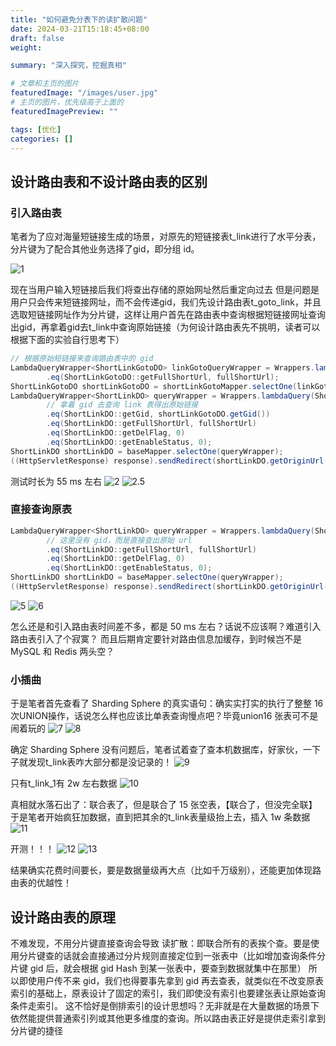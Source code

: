 ```yaml
---
title: "如何避免分表下的读扩散问题"
date: 2024-03-21T15:18:45+08:00
draft: false
weight: 

summary: "深入探究，挖掘真相"

# 文章和主页的图片
featuredImage: "/images/user.jpg"
# 主页的图片，优先级高于上面的
featuredImagePreview: ""

tags: [优化]
categories: []
---
```


## 设计路由表和不设计路由表的区别
### 引入路由表
笔者为了应对海量短链接生成的场景，对原先的短链接表t_link进行了水平分表，分片键为了配合其他业务选择了gid，即分组 id。

![1](/images/fenbiao.png)

现在当用户输入短链接后我们将查出存储的原始网址然后重定向过去
但是问题是用户只会传来短链接网址，而不会传递gid，我们先设计路由表t_goto_link，并且选取短链接网址作为分片键，这样让用户首先在路由表中查询根据短链接网址查询出gid，再拿着gid去t_link中查询原始链接（为何设计路由表先不挑明，读者可以根据下面的实验自行思考下）
```java
// 根据原始短链接来查询路由表中的 gid
LambdaQueryWrapper<ShortLinkGotoDO> linkGotoQueryWrapper = Wrappers.lambdaQuery(ShortLinkGotoDO.class)
        .eq(ShortLinkGotoDO::getFullShortUrl, fullShortUrl);
ShortLinkGotoDO shortLinkGotoDO = shortLinkGotoMapper.selectOne(linkGotoQueryWrapper);
LambdaQueryWrapper<ShortLinkDO> queryWrapper = Wrappers.lambdaQuery(ShortLinkDO.class)
        // 拿着 gid 去查询 link 表得出原始链接
        .eq(ShortLinkDO::getGid, shortLinkGotoDO.getGid())
        .eq(ShortLinkDO::getFullShortUrl, fullShortUrl)
        .eq(ShortLinkDO::getDelFlag, 0)
        .eq(ShortLinkDO::getEnableStatus, 0);
ShortLinkDO shortLinkDO = baseMapper.selectOne(queryWrapper);
((HttpServletResponse) response).sendRedirect(shortLinkDO.getOriginUrl())
```
测试时长为 55 ms 左右
![2](/images/2.png)
![2.5](/images/2-5.png)

### 直接查询原表
```java
LambdaQueryWrapper<ShortLinkDO> queryWrapper = Wrappers.lambdaQuery(ShortLinkDO.class)
        // 这里没有 gid，而是直接查出原始 url
        .eq(ShortLinkDO::getFullShortUrl, fullShortUrl)
        .eq(ShortLinkDO::getDelFlag, 0)
        .eq(ShortLinkDO::getEnableStatus, 0);
ShortLinkDO shortLinkDO = baseMapper.selectOne(queryWrapper);
((HttpServletResponse) response).sendRedirect(shortLinkDO.getOriginUrl())
```
![5](/images/3.png)
![6](/images/4.png)

怎么还是和引入路由表时间差不多，都是 50 ms 左右？话说不应该啊？难道引入路由表引入了个寂寞？
而且后期肯定要针对路由信息加缓存，到时候岂不是 MySQL 和 Redis 两头空？

### 小插曲
于是笔者首先查看了 Sharding Sphere 的真实语句：确实实打实的执行了整整 16 次UNION操作，话说怎么样也应该比单表查询慢点吧？毕竟union16 张表可不是闹着玩的
![7](/images/5.png)
![8](/images/6.png)

确定 Sharding Sphere 没有问题后，笔者试着查了查本机数据库，好家伙，一下子就发现t_link表咋大部分都是没记录的！
![9](/images/7.png)

只有t_link_1有 2w 左右数据
![10](/images/8.png)

真相就水落石出了：联合表了，但是联合了 15 张空表，【联合了，但没完全联】
于是笔者开始疯狂加数据，直到把其余的t_link表量级抬上去，插入 1w 条数据
![11](/images/9.png)

开测！！！
![12](/images/10.png)
![13](/images/11.png)

结果确实花费时间要长，要是数据量级再大点（比如千万级别），还能更加体现路由表的优越性！

## 设计路由表的原理
不难发现，不用分片键直接查询会导致 读扩散：即联合所有的表挨个查。要是使用分片键查的话就会直接通过分片规则直接定位到一张表中（比如增加查询条件分片键 gid 后，就会根据 gid Hash 到某一张表中，要查到数据就集中在那里）
所以即使用户传不来 gid，我们也得要事先拿到 gid 再去查表，就类似在不改变原表索引的基础上，原表设计了固定的索引，我们即使没有索引也要建张表让原始查询条件走索引。
这不恰好是倒排索引的设计思想吗？无非就是在大量数据的场景下依然能提供普通索引列或其他更多维度的查询。所以路由表正好是提供走索引拿到分片键的捷径
